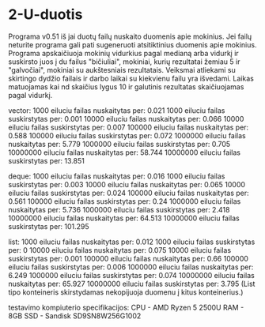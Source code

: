 # 2-U-duotis

Programa v0.51 iš jai duotų failų nuskaito duomenis apie mokinius. Jei failų neturite programa gali pati sugeneruoti atsitiktinius duomenis apie mokinius. Programa apskaičiuoja mokinių vidurkius pagal medianą arba vidurkį ir suskirsto juos į du failus "bičiuliai", mokiniai, kurių rezultatai žemiau 5 ir "galvočiai", mokiniai su aukštesniais rezultatais. Veiksmai atliekami su skirtingo dydžio failais ir darbo laikai su kiekvienu failu yra išvedami. Laikas matuojamas kai nd skaičius lygus 10 ir galutinis rezultatas skaičiuojamas pagal vidurkį.

vector:
1000 eiluciu failas nuskaitytas per: 0.021
1000 eiluciu failas suskirstytas per: 0.001
10000 eiluciu failas nuskaitytas per: 0.066
10000 eiluciu failas suskirstytas per: 0.007
100000 eiluciu failas nuskaitytas per: 0.588
100000 eiluciu failas suskirstytas per: 0.072
1000000 eiluciu failas nuskaitytas per: 5.779
1000000 eiluciu failas suskirstytas per: 0.705
10000000 eiluciu failas nuskaitytas per: 58.744
10000000 eiluciu failas suskirstytas per: 13.851 

deque:
1000 eiluciu failas nuskaitytas per: 0.016
1000 eiluciu failas suskirstytas per: 0.003
10000 eiluciu failas nuskaitytas per: 0.065
10000 eiluciu failas suskirstytas per: 0.024
100000 eiluciu failas nuskaitytas per: 0.561
100000 eiluciu failas suskirstytas per: 0.24
1000000 eiluciu failas nuskaitytas per: 5.736
1000000 eiluciu failas suskirstytas per: 2.418
10000000 eiluciu failas nuskaitytas per: 64.513
10000000 eiluciu failas suskirstytas per: 101.295

list:
1000 eiluciu failas nuskaitytas per: 0.012
1000 eiluciu failas suskirstytas per: 0
10000 eiluciu failas nuskaitytas per: 0.075
10000 eiluciu failas suskirstytas per: 0.001
100000 eiluciu failas nuskaitytas per: 0.66
100000 eiluciu failas suskirstytas per: 0.006
1000000 eiluciu failas nuskaitytas per: 6.249
1000000 eiluciu failas suskirstytas per: 0.074
10000000 eiluciu failas nuskaitytas per: 65.927
10000000 eiluciu failas suskirstytas per: 3.795
(List tipo konteineris skirstydamas nekopijuoja duomenu į kitus konteinerius.)

testavimo kompiuterio specifikacijos:
CPU - AMD Ryzen 5 2500U 
RAM - 8GB
SSD - Sandisk SD9SN8W256G1002
